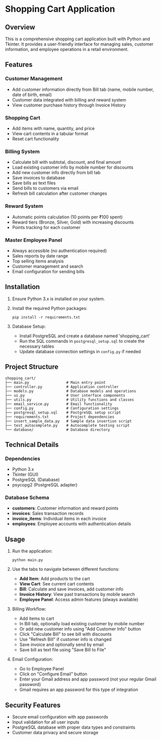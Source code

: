 # Shopping Cart Application

## Overview
This is a comprehensive shopping cart application built with Python and Tkinter. It provides a user-friendly interface for managing sales, customer information, and employee operations in a retail environment.

## Features

### Customer Management
- Add customer information directly from Bill tab (name, mobile number, date of birth, email)
- Customer data integrated with billing and reward system
- View customer purchase history through Invoice History

### Shopping Cart
- Add items with name, quantity, and price
- View cart contents in a tabular format
- Reset cart functionality

### Billing System
- Calculate bill with subtotal, discount, and final amount
- Load existing customer info by mobile number for discounts
- Add new customer info directly from bill tab
- Save invoices to database
- Save bills as text files
- Send bills to customers via email
- Refresh bill calculation after customer changes

### Reward System
- Automatic points calculation (10 points per ₹100 spent)
- Reward tiers (Bronze, Silver, Gold) with increasing discounts
- Points tracking for each customer

### Master Employee Panel
- Always accessible (no authentication required)
- Sales reports by date range
- Top selling items analysis
- Customer management and search
- Email configuration for sending bills

## Installation

1. Ensure Python 3.x is installed on your system.

2. Install the required Python packages:
   ```
   pip install -r requirements.txt
   ```

3. Database Setup:
   - Install PostgreSQL and create a database named 'shopping_cart'
   - Run the SQL commands in `postgresql_setup.sql` to create the necessary tables
   - Update database connection settings in `config.py` if needed

## Project Structure

```
shopping_cart/
├── main.py                 # Main entry point
├── controller.py           # Application controller
├── models.py               # Database models and operations
├── ui.py                   # User interface components
├── utils.py                # Utility functions and classes
├── email_service.py        # Email functionality
├── config.py               # Configuration settings
├── postgresql_setup.sql    # PostgreSQL setup script
├── requirements.txt        # Project dependencies
├── insert_sample_data.py   # Sample data insertion script
├── test_autocomplete.py    # Autocomplete testing script
└── database/               # Database directory
```

## Technical Details

### Dependencies
- Python 3.x
- Tkinter (GUI)
- PostgreSQL (Database)
- psycopg2 (PostgreSQL adapter)

### Database Schema
- **customers**: Customer information and reward points
- **invoices**: Sales transaction records
- **invoice_items**: Individual items in each invoice
- **employees**: Employee accounts with authentication details

## Usage

1. Run the application:
   ```
   python main.py
   ```

3. Use the tabs to navigate between different functions:
    - **Add Item**: Add products to the cart
    - **View Cart**: See current cart contents
    - **Bill**: Calculate and save invoices, add customer info
    - **Invoice History**: View past transactions by mobile search
    - **Employee Panel**: Access admin features (always available)

4. Billing Workflow:
    - Add items to cart
    - In Bill tab, optionally load existing customer by mobile number
    - Or add new customer info using "Add Customer Info" button
    - Click "Calculate Bill" to see bill with discounts
    - Use "Refresh Bill" if customer info is changed
    - Save invoice and optionally send by email
    - Save bill as text file using "Save Bill to File"

5. Email Configuration:
    - Go to Employee Panel
    - Click on "Configure Email" button
    - Enter your Gmail address and app password (not your regular Gmail password)
    - Gmail requires an app password for this type of integration

## Security Features

- Secure email configuration with app passwords
- Input validation for all user inputs
- PostgreSQL database with proper data types and constraints
- Customer data privacy and secure storage